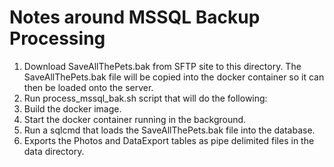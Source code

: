 # Notes around MSSQL Backup Processing

1. Download SaveAllThePets.bak from SFTP site to this directory.  The SaveAllThePets.bak file will be copied into the docker container so it can then be loaded onto the server.
2. Run process_mssql_bak.sh script that will do the following:
  1. Build the docker image.
  2. Start the docker container running in the background.
  3. Run a sqlcmd that loads the SaveAllThePets.bak file into the database.
  4. Exports the Photos and DataExport tables as pipe delimited files in the data directory. 